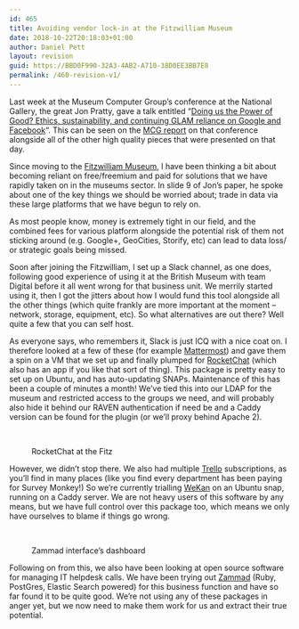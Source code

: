 ```yaml
---
id: 465
title: Avoiding vendor lock-in at the Fitzwilliam Museum
date: 2018-10-22T20:18:03+01:00
author: Daniel Pett
layout: revision
guid: https://BBD0F990-32A3-4AB2-A710-38D0EE3BB7E8
permalink: /460-revision-v1/
---
```

Last week at the Museum Computer Group&#8217;s conference at the National Gallery, the great Jon Pratty, gave a talk entitled &#8220;[Doing us the Power of Good? Ethics, sustainability, and continuing GLAM reliance on Google and Facebook](https://www.slideshare.net/museumscomputergroup/doing-us-the-power-of-good-ethics-sustainability-and-continuing-glam-reliance-on-google-and-facebook?ref=http://www.museumscomputergroup.org.uk/events/museumstech2018/)&#8220;. This can be seen on the [MCG report](http://www.museumscomputergroup.org.uk/events/museumstech2018/) on that conference alongside all of the other high quality pieces that were presented on that day.

Since moving to the [Fitzwilliam Museum](https://fitzmuseum.cam.ac.uk), I have been thinking a bit about becoming reliant on free/freemium and paid for solutions that we have rapidly taken on in the museums sector. In slide 9 of Jon&#8217;s paper, he spoke about one of the key things we should be worried about; trade in data via these large platforms that we have begun to rely on.

As most people know, money is extremely tight in our field, and the combined fees for various platform alongside the potential risk of them not sticking around (e.g. Google+, GeoCities, Storify, etc) can lead to data loss/ or strategic goals being missed.

Soon after joining the Fitzwilliam, I set up a Slack channel, as one does, following good experience of using it at the British Museum with team Digital before it all went wrong for that business unit. We merrily started using it, then I got the jitters about how I would fund this tool alongside all the other things (which quite frankly are more important at the moment &#8211; network, storage, equipment, etc). So what alternatives are out there? Well quite a few that you can self host. 

As everyone says, who remembers it, Slack is just ICQ with a nice coat on. I therefore looked at a few of these (for example [Mattermost](https://mattermost.com/)) and gave them a spin on a VM that we set up and finally plumped for [RocketChat](https://rocket.chat/) (which also has an app if you like that sort of thing). This package is pretty easy to set up on Ubuntu, and has auto-updating SNAPs. Maintenance of this has been a couple of minutes a month! We&#8217;ve tied this into our LDAP for the museum and restricted access to the groups we need, and will probably also hide it behind our RAVEN authentication if need be and a Caddy version can be found for the plugin (or we&#8217;ll proxy behind Apache 2).<figure class="wp-block-image">

<img src="/images/2018/10/Screen-Shot-2018-10-22-at-20.58.44.png" alt="" class="img-fluid 462" srcset="/images/2018/10/Screen-Shot-2018-10-22-at-20.58.44.png 2496w, /images/2018/10/Screen-Shot-2018-10-22-at-20.58.44-300x165.png 300w, /images/2018/10/Screen-Shot-2018-10-22-at-20.58.44-768x423.png 768w, /images/2018/10/Screen-Shot-2018-10-22-at-20.58.44-1024x564.png 1024w" sizes="(max-width: 2496px) 100vw, 2496px" /> <figcaption>RocketChat at the Fitz</figcaption></figure> 

However, we didn&#8217;t stop there. We also had multiple [Trello](https://trello.com/) subscriptions, as you&#8217;ll find in many places (like you find every department has been paying for Survey Monkey!) So we&#8217;re currently trialling [WeKan](https://wekan.github.io/) on an Ubuntu snap, running on a Caddy server. We are not heavy users of this software by any means, but we have full control over this package too, which means we only have ourselves to blame if things go wrong.<figure class="wp-block-image">

<img src="/images/2018/10/Screen-Shot-2018-10-22-at-20.57.29.png" alt="" class="img-fluid 461" srcset="/images/2018/10/Screen-Shot-2018-10-22-at-20.57.29.png 2496w, /images/2018/10/Screen-Shot-2018-10-22-at-20.57.29-300x130.png 300w, /images/2018/10/Screen-Shot-2018-10-22-at-20.57.29-768x332.png 768w, /images/2018/10/Screen-Shot-2018-10-22-at-20.57.29-1024x442.png 1024w" sizes="(max-width: 2496px) 100vw, 2496px" /> <figcaption>Zammad interface&#8217;s dashboard</figcaption></figure> 

Following on from this, we also have been looking at open source software for managing IT helpdesk calls. We have been trying out [Zammad](https://zammad.org/) (Ruby, PostGres, Elastic Search powered) for this business function and have so far found it to be quite good. We&#8217;re not using any of these packages in anger yet, but we now need to make them work for us and extract their true potential.